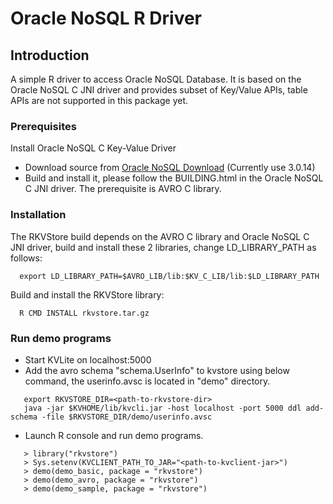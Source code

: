 # Oracle NoSQL R Driver

## Introduction
A simple R driver to access Oracle NoSQL Database. It is based on the Oracle NoSQL C JNI driver and provides subset of Key/Value APIs, table APIs are not supported in this package yet.

### Prerequisites
Install Oracle NoSQL C Key-Value Driver

 * Download source from [Oracle NoSQL Download](http://www.oracle.com/technetwork/database/database-technologies/nosqldb/downloads/index.html)  (Currently use 3.0.14)
 * Build and install it, please follow the BUILDING.html in the Oracle NoSQL C JNI driver. The prerequisite is AVRO C library.

### Installation
The RKVStore build depends on the AVRO C library and Oracle NoSQL C JNI driver, build and install these 2 libraries, change LD_LIBRARY_PATH as follows:
```
  export LD_LIBRARY_PATH=$AVRO_LIB/lib:$KV_C_LIB/lib:$LD_LIBRARY_PATH
```
Build and install the RKVStore library:
```
  R CMD INSTALL rkvstore.tar.gz  
```
 
### Run demo programs
 * Start KVLite on localhost:5000
 * Add the avro schema "schema.UserInfo" to kvstore using below command, the userinfo.avsc is located in "demo" directory.
```
   export RKVSTORE_DIR=<path-to-rkvstore-dir>
   java -jar $KVHOME/lib/kvcli.jar -host localhost -port 5000 ddl add-schema -file $RKVSTORE_DIR/demo/userinfo.avsc
```
 * Launch R console and run demo programs.
```
   > library("rkvstore")
   > Sys.setenv(KVCLIENT_PATH_TO_JAR="<path-to-kvclient-jar>")
   > demo(demo_basic, package = "rkvstore")
   > demo(demo_avro, package = "rkvstore")
   > demo(demo_sample, package = "rkvstore")
```
